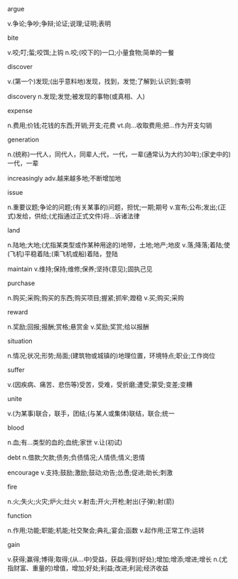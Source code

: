 argue

v.争论;争吵;争辩;论证;说理;证明;表明

bite

v.咬;叮;蜇;咬饵;上钩
n.咬;(咬下的)一口;小量食物;简单的一餐

discover

v.(第一个)发现;(出乎意料地)发现，找到，发觉;了解到;认识到;查明

discovery n.发现;发觉;被发现的事物(或真相、人)

expense

n.费用;价钱;花钱的东西;开销;开支;花费
vt.向…收取费用;把…作为开支勾销

generation

n.(统称)一代人，同代人，同辈人;代，一代，一辈(通常认为大约30年);(家史中的)一代，一辈

increasingly adv.越来越多地;不断增加地

issue

n.重要议题;争论的问题;(有关某事的)问题，担忧;一期;期号
v.宣布;公布;发出;(正式)发给，供给;(尤指通过正式文件)将…诉诸法律

land

n.陆地;大地;(尤指某类型或作某种用途的)地带，土地;地产;地皮
v.落;降落;着陆;使(飞机)平稳着陆;(乘飞机或船)着陆，登陆

maintain v.维持;保持;维修;保养;坚持(意见);固执己见

purchase

n.购买;采购;购买的东西;购买项目;握紧;抓牢;蹬稳
v.买;购买;采购

reward

n.奖励;回报;报酬;赏格;悬赏金
v.奖励;奖赏;给以报酬

situation

n.情况;状况;形势;局面;(建筑物或城镇的)地理位置，环境特点;职业;工作岗位

suffer

v.(因疾病、痛苦、悲伤等)受苦，受难，受折磨;遭受;蒙受;变差;变糟

unite

v.(为某事)联合，联手，团结;(与某人或集体)联结，联合;统一

blood

n.血;有…类型的血的;血统;家世
v.让(初试)

debt n.借款;欠款;债务;负债情况;人情债;情义;恩情

encourage v.支持;鼓励;激励;鼓动;劝告;怂恿;促进;助长;刺激

fire

n.火;失火;火灾;炉火;灶火
v.射击;开火;开枪;射出(子弹);射(箭)

function

n.作用;功能;职能;机能;社交聚会;典礼;宴会;函数
v.起作用;正常工作;运转

gain

v.获得;赢得;博得;取得;(从…中)受益，获益;得到(好处);增加;增添;增进;增长
n.(尤指财富、重量的)增值，增加;好处;利益;改进;利润;经济收益